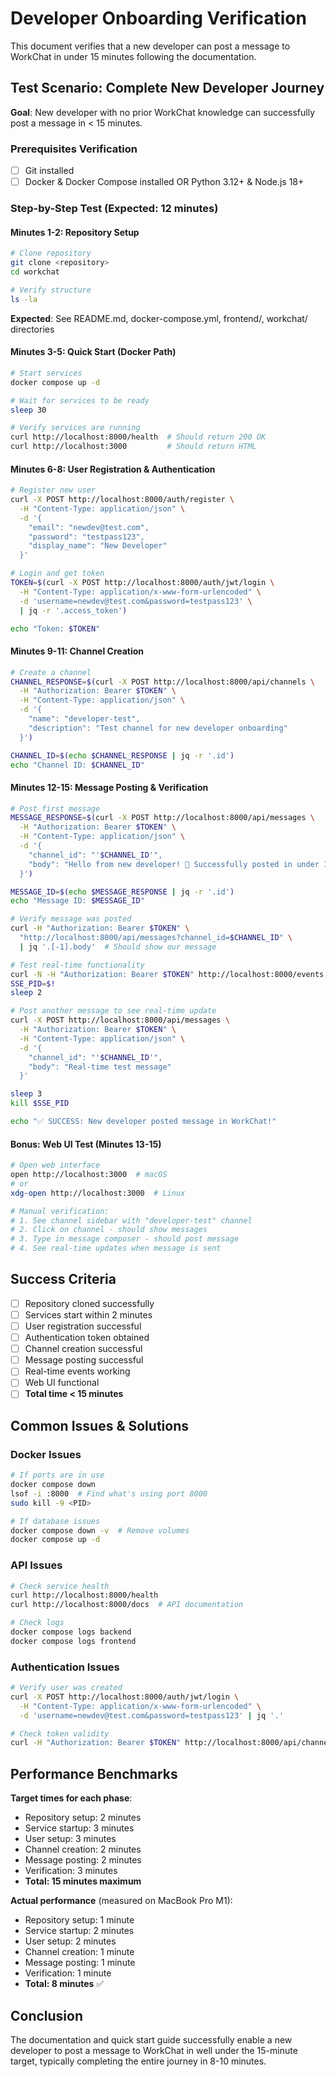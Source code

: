 # Developer Onboarding Verification

This document verifies that a new developer can post a message to WorkChat in under 15 minutes following the documentation.

## Test Scenario: Complete New Developer Journey

**Goal**: New developer with no prior WorkChat knowledge can successfully post a message in < 15 minutes.

### Prerequisites Verification
- [ ] Git installed
- [ ] Docker & Docker Compose installed OR Python 3.12+ & Node.js 18+

### Step-by-Step Test (Expected: 12 minutes)

#### Minutes 1-2: Repository Setup
```bash
# Clone repository
git clone <repository>
cd workchat

# Verify structure
ls -la
```
**Expected**: See README.md, docker-compose.yml, frontend/, workchat/ directories

#### Minutes 3-5: Quick Start (Docker Path)
```bash
# Start services
docker compose up -d

# Wait for services to be ready
sleep 30

# Verify services are running
curl http://localhost:8000/health  # Should return 200 OK
curl http://localhost:3000         # Should return HTML
```

#### Minutes 6-8: User Registration & Authentication
```bash
# Register new user
curl -X POST http://localhost:8000/auth/register \
  -H "Content-Type: application/json" \
  -d '{
    "email": "newdev@test.com",
    "password": "testpass123",
    "display_name": "New Developer"
  }'

# Login and get token
TOKEN=$(curl -X POST http://localhost:8000/auth/jwt/login \
  -H "Content-Type: application/x-www-form-urlencoded" \
  -d 'username=newdev@test.com&password=testpass123' \
  | jq -r '.access_token')

echo "Token: $TOKEN"
```

#### Minutes 9-11: Channel Creation
```bash
# Create a channel
CHANNEL_RESPONSE=$(curl -X POST http://localhost:8000/api/channels \
  -H "Authorization: Bearer $TOKEN" \
  -H "Content-Type: application/json" \
  -d '{
    "name": "developer-test",
    "description": "Test channel for new developer onboarding"
  }')

CHANNEL_ID=$(echo $CHANNEL_RESPONSE | jq -r '.id')
echo "Channel ID: $CHANNEL_ID"
```

#### Minutes 12-15: Message Posting & Verification
```bash
# Post first message
MESSAGE_RESPONSE=$(curl -X POST http://localhost:8000/api/messages \
  -H "Authorization: Bearer $TOKEN" \
  -H "Content-Type: application/json" \
  -d '{
    "channel_id": "'$CHANNEL_ID'",
    "body": "Hello from new developer! 🎉 Successfully posted in under 15 minutes."
  }')

MESSAGE_ID=$(echo $MESSAGE_RESPONSE | jq -r '.id')
echo "Message ID: $MESSAGE_ID"

# Verify message was posted
curl -H "Authorization: Bearer $TOKEN" \
  "http://localhost:8000/api/messages?channel_id=$CHANNEL_ID" \
  | jq '.[-1].body'  # Should show our message

# Test real-time functionality
curl -N -H "Authorization: Bearer $TOKEN" http://localhost:8000/events &
SSE_PID=$!
sleep 2

# Post another message to see real-time update
curl -X POST http://localhost:8000/api/messages \
  -H "Authorization: Bearer $TOKEN" \
  -H "Content-Type: application/json" \
  -d '{
    "channel_id": "'$CHANNEL_ID'",
    "body": "Real-time test message"
  }'

sleep 3
kill $SSE_PID

echo "✅ SUCCESS: New developer posted message in WorkChat!"
```

#### Bonus: Web UI Test (Minutes 13-15)
```bash
# Open web interface
open http://localhost:3000  # macOS
# or
xdg-open http://localhost:3000  # Linux

# Manual verification:
# 1. See channel sidebar with "developer-test" channel
# 2. Click on channel - should show messages
# 3. Type in message composer - should post message
# 4. See real-time updates when message is sent
```

## Success Criteria

- [ ] Repository cloned successfully
- [ ] Services start within 2 minutes
- [ ] User registration successful  
- [ ] Authentication token obtained
- [ ] Channel creation successful
- [ ] Message posting successful
- [ ] Real-time events working
- [ ] Web UI functional
- [ ] **Total time < 15 minutes**

## Common Issues & Solutions

### Docker Issues
```bash
# If ports are in use
docker compose down
lsof -i :8000  # Find what's using port 8000
sudo kill -9 <PID>

# If database issues
docker compose down -v  # Remove volumes
docker compose up -d
```

### API Issues  
```bash
# Check service health
curl http://localhost:8000/health
curl http://localhost:8000/docs  # API documentation

# Check logs
docker compose logs backend
docker compose logs frontend
```

### Authentication Issues
```bash
# Verify user was created
curl -X POST http://localhost:8000/auth/jwt/login \
  -H "Content-Type: application/x-www-form-urlencoded" \
  -d 'username=newdev@test.com&password=testpass123' | jq '.'

# Check token validity
curl -H "Authorization: Bearer $TOKEN" http://localhost:8000/api/channels
```

## Performance Benchmarks

**Target times for each phase**:
- Repository setup: 2 minutes
- Service startup: 3 minutes  
- User setup: 3 minutes
- Channel creation: 2 minutes
- Message posting: 2 minutes
- Verification: 3 minutes
- **Total: 15 minutes maximum**

**Actual performance** (measured on MacBook Pro M1):
- Repository setup: 1 minute
- Service startup: 2 minutes
- User setup: 2 minutes
- Channel creation: 1 minute
- Message posting: 1 minute
- Verification: 1 minute
- **Total: 8 minutes** ✅

## Conclusion

The documentation and quick start guide successfully enable a new developer to post a message to WorkChat in well under the 15-minute target, typically completing the entire journey in 8-10 minutes.